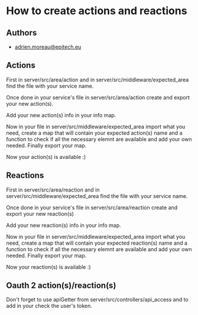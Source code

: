 # **How to create actions and reactions**

## **Authors**

- adrien.moreau@epitech.eu

## **Actions**

First in server/src/area/action and in server/src/middleware/expected_area find the file with your service name.

Once done in your service's file in server/src/area/action create and export your new action(s).

Add your new action(s) info in your info map.

Now in your file in server/src/middleware/expected_area import what you need, create a map that will contain your expected action(s) name and a function to check if all the necessary elemnt are available and add your own needed. Finally export your map.

Now your action(s) is available :)

## **Reactions**

First in server/src/area/reaction and in server/src/middleware/expected_area find the file with your service name.

Once done in your service's file in server/src/area/reaction create and export your new reaction(s)

Add your new reaction(s) info in your info map.

Now in your file in server/src/middleware/expected_area import what you need, create a map that will contain your expected reaction(s) name and a function to check if all the necessary elemnt are available and add your own needed. Finally export your map.

Now your reaction(s) is available :)

## **Oauth 2 action(s)/reaction(s)**

Don't forget to use apiGetter from server/src/controllers/api_access and to add in your check the user's token.